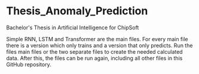 # Thesis_Anomaly_Prediction
Bachelor's Thesis in Artificial Intelligence for ChipSoft

Simple RNN, LSTM and Transformer are the main files.
For every main file there is a version which only trains and a version that only predicts.
Run the files main files or the two separate files to create the needed calculated data.
After this, the files can be run again, including all other files in this GitHub repository.
